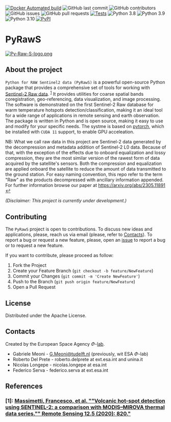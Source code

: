[![Docker Automated build](https://img.shields.io/docker/automated/sirbastiano94/pyraws?color=blue)](https://hub.docker.com/repository/docker/sirbastiano94/pyraws/general)
![GitHub last commit](https://img.shields.io/github/last-commit/ESA-PhiLab/PyRawS?style=flat-square)
![GitHub contributors](https://img.shields.io/github/contributors/ESA-PhiLab/PyRawS?style=flat-square)
![GitHub issues](https://img.shields.io/github/issues/ESA-PhiLab/PyRawS?style=flat-square)
![GitHub pull requests](https://img.shields.io/github/issues-pr/ESA-PhiLab/PyRawS?style=flat-square)
[![Tests](https://github.com/ESA-PhiLab/PyRawS/actions/workflows/run_tests.yml/badge.svg)](https://github.com/ESA-PhiLab/PyRawS/actions/workflows/run_tests.yml)
![Python 3.8](https://img.shields.io/badge/python-3.8-blue.svg)
![Python 3.9](https://img.shields.io/badge/python-3.9-blue.svg)
![Python 3.10](https://img.shields.io/badge/python-3.10-blue.svg)
[![PyPI](https://img.shields.io/pypi/v/pyraws.svg)](https://pypi.org/project/pyraws/)
# PyRawS
[![Py-Raw-S-logo.png](https://i.postimg.cc/7Yptgf5y/Py-Raw-S-logo.png)](https://postimg.cc/vctvy87P)
## About the project
`Python for RAW Sentinel2 data (PyRawS)` is a powerful open-source Python package that provides a comprehensive set of tools for working with [Sentinel-2 Raw data](#sentinel-2-raw-data).
<sup id="fnref:1"><a href="#fn:1" class="footnote">1</a></sup>
It provides utilities for coarse spatial bands coregistration, geo-referencing, data visualization, and image processing.
The software is demonstrated on the first Sentinel-2 Raw database for warm temperature hotspots detection/classification, making it an ideal tool for a wide range of applications in remote sensing and earth observation.
The package is written in Python and is open source, making it easy to use and modify for your specific needs.
The systme is based on [pytorch]("https://pytorch.org/"), which be installed with `CUDA 11` support, to enable GPU acceleation.


NB: What we call raw data in this project are Sentinel-2 data generated by the decompression and metadata addition of Sentinel-2 L0 data. Because of that, with the exception of the effects due to onboard equalization and lossy compression, they are the most similar version of the rawest form of data acquired by the satellite's sensors. Both the compression and equalization are applied onboard the satellite to reduce the amount of data transmitted to the ground station. For easy naming convention, this repo refer to the term "Raw" as the products decompressed with ancillary information appended. For further information browse our paper at https://arxiv.org/abs/2305.11891 <a href="#fnref:1" class="reversefootnote">&#8617;</a></li>

*(Disclaimer: This project is currently under development.)*



## Contributing
The ```PyRawS``` project is open to contributions. To discuss new ideas and applications, please, reach us via email (please, refer to [Contacts](#contacts)). To report a bug or request a new feature, please, open an [issue](https://github.com/ESA-PhiLab/PyRawS/issues) to report a bug or to request a new feature.

If you want to contribute, please proceed as follow:

1. Fork the Project
2. Create your Feature Branch (`git checkout -b feature/NewFeature`)
3. Commit your Changes (`git commit -m 'Create NewFeature'`)
4. Push to the Branch (`git push origin feature/NewFeature`)
5. Open a Pull Request

## License
Distributed under the Apache License.

## Contacts
Created by the European Space Agency $\Phi$-[lab](https://phi.esa.int/).

* Gabriele Meoni - G.Meoni@tudelft.nl (previously, wit ESA $\Phi$-lab)
* Roberto Del Prete - roberto.delprete at ext.esa.int and unina.it
* Nicolas Longepe - nicolas.longepe at esa.int
* Federico Serva - federico.serva at ext.esa.int

## References
  ### [1]: [Massimetti, Francesco, et al. ""Volcanic hot-spot detection using SENTINEL-2: a comparison with MODIS–MIROVA thermal data series."" Remote Sensing 12.5 (2020): 820."](https://www.mdpi.com/2072-4292/12/5/820)